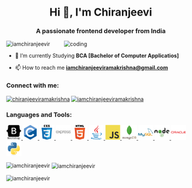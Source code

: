 
<h1 align="center">Hi 👋, I'm Chiranjeevi</h1>
<h3 align="center">A passionate frontend developer from India</h3>
<img align="right" alt="coding" width="350" border-radius="10px" src="https://miro.medium.com/v2/resize:fit:1358/1*kIacWWXjfYBFXqIXhIuCXQ.gif">
<p align="left"> <img src="https://komarev.com/ghpvc/?username=iamchiranjeevir&label=Profile%20views&color=0e75b6&style=flat" alt="iamchiranjeevir" /> </p>

- 🔭 I’m currently Studying **BCA [Bachelor of Computer Applicatios]**

- 📫 How to reach me **iamchiranjeeviramakrishna@gmail.com**

<h3 align="left">Connect with me:</h3>
<p align="left">
<a href="https://linkedin.com/in/chiranjeeviramakrishna" target="blank"><img align="center" src="https://raw.githubusercontent.com/rahuldkjain/github-profile-readme-generator/master/src/images/icons/Social/linked-in-alt.svg" alt="chiranjeeviramakrishna" height="30" width="40" /></a>
<a href="https://instagram.com/iamchiranjeeviramakrishna" target="blank"><img align="center" src="https://raw.githubusercontent.com/rahuldkjain/github-profile-readme-generator/master/src/images/icons/Social/instagram.svg" alt="iamchiranjeeviramakrishna" height="30" width="40" /></a>
</p>

<h3 align="left">Languages and Tools:</h3>
<p align="left"> <a href="https://getbootstrap.com" target="_blank" rel="noreferrer"> <img src="https://raw.githubusercontent.com/devicons/devicon/master/icons/bootstrap/bootstrap-plain-wordmark.svg" alt="bootstrap" width="40" height="40"/> </a> <a href="https://www.cprogramming.com/" target="_blank" rel="noreferrer"> <img src="https://raw.githubusercontent.com/devicons/devicon/master/icons/c/c-original.svg" alt="c" width="40" height="40"/> </a> <a href="https://www.w3schools.com/css/" target="_blank" rel="noreferrer"> <img src="https://raw.githubusercontent.com/devicons/devicon/master/icons/css3/css3-original-wordmark.svg" alt="css3" width="40" height="40"/> </a> <a href="https://expressjs.com" target="_blank" rel="noreferrer"> <img src="https://raw.githubusercontent.com/devicons/devicon/master/icons/express/express-original-wordmark.svg" alt="express" width="40" height="40"/> </a> <a href="https://www.w3.org/html/" target="_blank" rel="noreferrer"> <img src="https://raw.githubusercontent.com/devicons/devicon/master/icons/html5/html5-original-wordmark.svg" alt="html5" width="40" height="40"/> </a> <a href="https://www.java.com" target="_blank" rel="noreferrer"> <img src="https://raw.githubusercontent.com/devicons/devicon/master/icons/java/java-original.svg" alt="java" width="40" height="40"/> </a> <a href="https://developer.mozilla.org/en-US/docs/Web/JavaScript" target="_blank" rel="noreferrer"> <img src="https://raw.githubusercontent.com/devicons/devicon/master/icons/javascript/javascript-original.svg" alt="javascript" width="40" height="40"/> </a> <a href="https://www.mongodb.com/" target="_blank" rel="noreferrer"> <img src="https://raw.githubusercontent.com/devicons/devicon/master/icons/mongodb/mongodb-original-wordmark.svg" alt="mongodb" width="40" height="40"/> </a> <a href="https://www.mysql.com/" target="_blank" rel="noreferrer"> <img src="https://raw.githubusercontent.com/devicons/devicon/master/icons/mysql/mysql-original-wordmark.svg" alt="mysql" width="40" height="40"/> </a> <a href="https://nodejs.org" target="_blank" rel="noreferrer"> <img src="https://raw.githubusercontent.com/devicons/devicon/master/icons/nodejs/nodejs-original-wordmark.svg" alt="nodejs" width="40" height="40"/> </a> <a href="https://www.oracle.com/" target="_blank" rel="noreferrer"> <img src="https://raw.githubusercontent.com/devicons/devicon/master/icons/oracle/oracle-original.svg" alt="oracle" width="40" height="40"/> </a> <a href="https://www.python.org" target="_blank" rel="noreferrer"> <img src="https://raw.githubusercontent.com/devicons/devicon/master/icons/python/python-original.svg" alt="python" width="40" height="40"/> </a> </p>

<p><img align="left" src="https://github-readme-stats.vercel.app/api/top-langs?username=iamchiranjeevir&show_icons=true&locale=en&layout=compact" alt="iamchiranjeevir" /></p>

<p>&nbsp;<img align="center" src="https://github-readme-stats.vercel.app/api?username=iamchiranjeevir&show_icons=true&locale=en" alt="iamchiranjeevir" /></p>

<p><img align="center" src="https://github-readme-streak-stats.herokuapp.com/?user=iamchiranjeevir&" alt="iamchiranjeevir" /></p>
